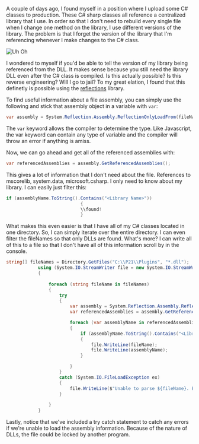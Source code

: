 A couple of days ago, I found myself in a position where I upload some C# classes to production. These C# sharp classes all reference a centralized library that I use. In order so that I don't need to rebuild every single file when I change one method on the library, I use different versions of the library. The problem is that I forget the version of the library that I'm referencing whenever I make changes to the C# class. 

![Uh Oh](https://img.thedailybeast.com/image/upload/c_crop,d_placeholder_euli9k,h_1440,w_2560,x_0,y_0/dpr_1.5/c_limit,w_1044/fl_lossy,q_auto/v1513982397/171220-ryan-home-alone-tease_zntomw)

I wondered to myself if you'd be able to tell the version of my library being referenced from the DLL. It makes sense because you still need the library DLL even after the C# class is compiled. Is this actually possible? Is this reverse engineering? Will I go to jail? To my great elation, I found that this definetly is possible using the [reflections](https://docs.microsoft.com/en-us/dotnet/csharp/programming-guide/concepts/reflection) library. 

To find useful information about a file assembly, you can simply use the following and stick that assembly object in a variable with `var`:

```cs
var assembly = System.Reflection.Assembly.ReflectionOnlyLoadFrom(fileName);
```

The `var` keyword allows the compiler to determine the type. Like Javascript, the var keyword can contain any type of variable and the compiler will throw an error if anything is amiss.

Now, we can go ahead and get all of the referenced assemblies with:

```cs
var referencedAssemblies = assembly.GetReferencedAssemblies();
```

This gives a lot of information that I don't need about the file. References to mscorelib, system.data, microsoft.csharp. I only need to know about my library. I can easily just filter this:

```cs
if (assemblyName.ToString().Contains("<Library Name>"))
                            {
                            \\found!
                            }
```

What makes this even easier is that I have all of my C# classes located in one directory. So, I can simply iterate over the entire directory. I can even filter the fileNames so that only DLLs are found. What's more? I can write all of this to a file so that I don't have all of this information scroll by in the console.

```cs
string[] fileNames = Directory.GetFiles("C:\\P21\\Plugins", "*.dll");
            using (System.IO.StreamWriter file = new System.IO.StreamWriter("references.text"))
            {
                
                foreach (string fileName in fileNames)
                {
                    try
                    {
                        var assembly = System.Reflection.Assembly.ReflectionOnlyLoadFrom(fileName);
                        var referencedAssemblies = assembly.GetReferencedAssemblies();

                        foreach (var assemblyName in referencedAssemblies)
                        {
                            if (assemblyName.ToString().Contains("<Library Name>"))
                            {
                                file.WriteLine(fileName);
                                file.WriteLine(assemblyName);
                            }

                        }
                    }
                    catch (System.IO.FileLoadException ex)
                    {
                        file.WriteLine($"Unable to parse ${fileName}. Error: ${ex.Message}");
                    }
                    
                }
            }
```

Lastly, notice that we've included a try catch statement to catch any errors if we're unable to load the assembly information. Because of the nature of DLLs, the file could be locked by another program.
